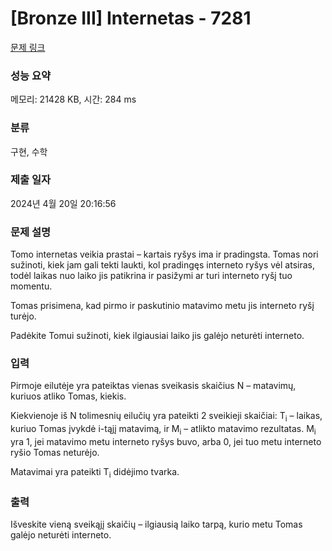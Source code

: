 # [Bronze III] Internetas - 7281 

[문제 링크](https://www.acmicpc.net/problem/7281) 

### 성능 요약

메모리: 21428 KB, 시간: 284 ms

### 분류

구현, 수학

### 제출 일자

2024년 4월 20일 20:16:56

### 문제 설명

<p>Tomo internetas veikia prastai – kartais ryšys ima ir pradingsta. Tomas nori sužinoti, kiek jam gali tekti laukti, kol pradingęs interneto ryšys vėl atsiras, todėl laikas nuo laiko jis patikrina ir pasižymi ar turi interneto ryšį tuo momentu.</p>

<p>Tomas prisimena, kad pirmo ir paskutinio matavimo metu jis interneto ryšį turėjo.</p>

<p>Padėkite Tomui sužinoti, kiek ilgiausiai laiko jis galėjo neturėti interneto.</p>

### 입력 

 <p>Pirmoje eilutėje yra pateiktas vienas sveikasis skaičius N – matavimų, kuriuos atliko Tomas, kiekis.</p>

<p>Kiekvienoje iš N tolimesnių eilučių yra pateikti 2 sveikieji skaičiai: T<sub>i</sub> – laikas, kuriuo Tomas įvykdė i-tąjį matavimą, ir M<sub>i</sub> – atlikto matavimo rezultatas. M<sub>i</sub> yra 1, jei matavimo metu interneto ryšys buvo, arba 0, jei tuo metu interneto ryšio Tomas neturėjo.</p>

<p>Matavimai yra pateikti T<sub>i</sub> didėjimo tvarka.</p>

### 출력 

 <p>Išveskite vieną sveikąjį skaičių – ilgiausią laiko tarpą, kurio metu Tomas galėjo neturėti interneto.</p>

